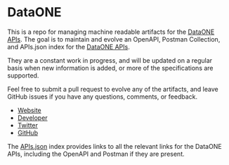 # DataONEThis is a repo for managing machine readable artifacts for the [DataONE APIs](https://www.dataone.org/). The goal is to maintain and evolve an OpenAPI, Postman Collection, and APIs.json index for the [DataONE APIs](https://www.dataone.org/).They are a constant work in progress, and will be updated on a regular basis when new information is added, or more of the specifications are supported.Feel free to submit a pull request to evolve any of the artifacts, and leave GitHub issues if you have any questions, comments, or feedback.- [Website](https://www.dataone.org/)- [Developer](https://www.dataone.org/)- [Twitter](https://twitter.com/Dataoneorg)- [GitHub](https://github.com/DataOne)The [APIs.json](https://github.com/api-evangelist/dataone/blob/master/apis.json) index provides links to all the relevant links for the DataONE APIs, including the OpenAPI and Postman if they are present.